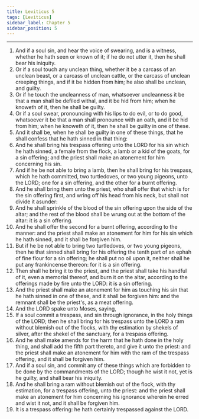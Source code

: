 ```yaml
---
title: Leviticus 5
tags: [Leviticus]
sidebar_label: Chapter 5
sidebar_position: 5
---
```


---
1. And if a soul sin, and hear the voice of swearing, and is a witness, whether he hath seen or known of it; if he do not utter it, then he shall bear his iniquity.
2. Or if a soul touch any unclean thing, whether it be a carcass of an unclean beast, or a carcass of unclean cattle, or the carcass of unclean creeping things, and if it be hidden from him; he also shall be unclean, and guilty.
3. Or if he touch the uncleanness of man, whatsoever uncleanness it be that a man shall be defiled withal, and it be hid from him; when he knoweth of it, then he shall be guilty.
4. Or if a soul swear, pronouncing with his lips to do evil, or to do good, whatsoever it be that a man shall pronounce with an oath, and it be hid from him; when he knoweth of it, then he shall be guilty in one of these.
5. And it shall be, when he shall be guilty in one of these things, that he shall confess that he hath sinned in that thing:
6. And he shall bring his trespass offering unto the LORD for his sin which he hath sinned, a female from the flock, a lamb or a kid of the goats, for a sin offering; and the priest shall make an atonement for him concerning his sin.
7. And if he be not able to bring a lamb, then he shall bring for his trespass, which he hath committed, two turtledoves, or two young pigeons, unto the LORD; one for a sin offering, and the other for a burnt offering.
8. And he shall bring them unto the priest, who shall offer that which is for the sin offering first, and wring off his head from his neck, but shall not divide it asunder:
9. And he shall sprinkle of the blood of the sin offering upon the side of the altar; and the rest of the blood shall be wrung out at the bottom of the altar: it is a sin offering.
10. And he shall offer the second for a burnt offering, according to the manner: and the priest shall make an atonement for him for his sin which he hath sinned, and it shall be forgiven him.
11. But if he be not able to bring two turtledoves, or two young pigeons, then he that sinned shall bring for his offering the tenth part of an ephah of fine flour for a sin offering; he shall put no oil upon it, neither shall he put any frankincense thereon: for it is a sin offering.
12. Then shall he bring it to the priest, and the priest shall take his handful of it, even a memorial thereof, and burn it on the altar, according to the offerings made by fire unto the LORD: it is a sin offering.
13. And the priest shall make an atonement for him as touching his sin that he hath sinned in one of these, and it shall be forgiven him: and the remnant shall be the priest's, as a meat offering.
14. And the LORD spake unto Moses, saying,
15. If a soul commit a trespass, and sin through ignorance, in the holy things of the LORD; then he shall bring for his trespass unto the LORD a ram without blemish out of the flocks, with thy estimation by shekels of silver, after the shekel of the sanctuary, for a trespass offering.
16. And he shall make amends for the harm that he hath done in the holy thing, and shall add the fifth part thereto, and give it unto the priest: and the priest shall make an atonement for him with the ram of the trespass offering, and it shall be forgiven him.
17. And if a soul sin, and commit any of these things which are forbidden to be done by the commandments of the LORD; though he wist it not, yet is he guilty, and shall bear his iniquity.
18. And he shall bring a ram without blemish out of the flock, with thy estimation, for a trespass offering, unto the priest: and the priest shall make an atonement for him concerning his ignorance wherein he erred and wist it not, and it shall be forgiven him.
19. It is a trespass offering: he hath certainly trespassed against the LORD.